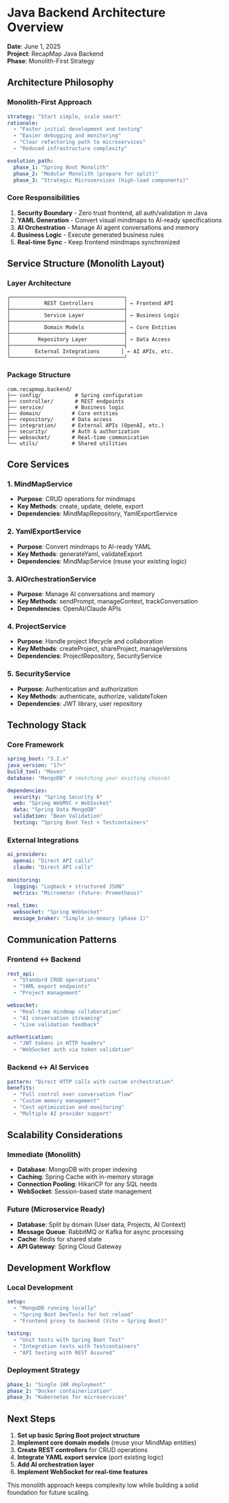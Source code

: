 # Java Backend Architecture Overview

**Date**: June 1, 2025  
**Project**: RecapMap Java Backend  
**Phase**: Monolith-First Strategy

## Architecture Philosophy

### Monolith-First Approach
```yaml
strategy: "Start simple, scale smart"
rationale:
  - "Faster initial development and testing"
  - "Easier debugging and monitoring"
  - "Clear refactoring path to microservices"
  - "Reduced infrastructure complexity"

evolution_path:
  phase_1: "Spring Boot Monolith"
  phase_2: "Modular Monolith (prepare for split)"
  phase_3: "Strategic Microservices (high-load components)"
```

### Core Responsibilities
1. **Security Boundary** - Zero trust frontend, all auth/validation in Java
2. **YAML Generation** - Convert visual mindmaps to AI-ready specifications
3. **AI Orchestration** - Manage AI agent conversations and memory
4. **Business Logic** - Execute generated business rules
5. **Real-time Sync** - Keep frontend mindmaps synchronized

## Service Structure (Monolith Layout)

### Layer Architecture
```
┌─────────────────────────────────────┐
│           REST Controllers          │ ← Frontend API
├─────────────────────────────────────┤
│           Service Layer             │ ← Business Logic
├─────────────────────────────────────┤
│           Domain Models             │ ← Core Entities
├─────────────────────────────────────┤
│         Repository Layer            │ ← Data Access
├─────────────────────────────────────┤
│        External Integrations       │ ← AI APIs, etc.
└─────────────────────────────────────┘
```

### Package Structure
```
com.recapmap.backend/
├── config/           # Spring configuration
├── controller/       # REST endpoints
├── service/          # Business logic
├── domain/          # Core entities
├── repository/      # Data access
├── integration/     # External APIs (OpenAI, etc.)
├── security/        # Auth & authorization
├── websocket/       # Real-time communication
└── utils/           # Shared utilities
```

## Core Services

### 1. MindMapService
- **Purpose**: CRUD operations for mindmaps
- **Key Methods**: create, update, delete, export
- **Dependencies**: MindMapRepository, YamlExportService

### 2. YamlExportService  
- **Purpose**: Convert mindmaps to AI-ready YAML
- **Key Methods**: generateYaml, validateExport
- **Dependencies**: MindMapService (reuse your existing logic)

### 3. AIOrchestrationService
- **Purpose**: Manage AI conversations and memory
- **Key Methods**: sendPrompt, manageContext, trackConversation
- **Dependencies**: OpenAI/Claude APIs

### 4. ProjectService
- **Purpose**: Handle project lifecycle and collaboration
- **Key Methods**: createProject, shareProject, manageVersions
- **Dependencies**: ProjectRepository, SecurityService

### 5. SecurityService
- **Purpose**: Authentication and authorization
- **Key Methods**: authenticate, authorize, validateToken
- **Dependencies**: JWT library, user repository

## Technology Stack

### Core Framework
```yaml
spring_boot: "3.2.x"
java_version: "17+"
build_tool: "Maven"
database: "MongoDB" # (matching your existing choice)

dependencies:
  security: "Spring Security 6"
  web: "Spring WebMVC + WebSocket"
  data: "Spring Data MongoDB"
  validation: "Bean Validation"
  testing: "Spring Boot Test + Testcontainers"
```

### External Integrations
```yaml
ai_providers:
  openai: "Direct API calls"
  claude: "Direct API calls"
  
monitoring:
  logging: "Logback + structured JSON"
  metrics: "Micrometer (future: Prometheus)"
  
real_time:
  websocket: "Spring WebSocket"
  message_broker: "Simple in-memory (phase 1)"
```

## Communication Patterns

### Frontend ↔ Backend
```yaml
rest_api:
  - "Standard CRUD operations"
  - "YAML export endpoints"
  - "Project management"

websocket:
  - "Real-time mindmap collaboration"
  - "AI conversation streaming"
  - "Live validation feedback"

authentication:
  - "JWT tokens in HTTP headers"
  - "WebSocket auth via token validation"
```

### Backend ↔ AI Services
```yaml
pattern: "Direct HTTP calls with custom orchestration"
benefits:
  - "Full control over conversation flow"
  - "Custom memory management"
  - "Cost optimization and monitoring"
  - "Multiple AI provider support"
```

## Scalability Considerations

### Immediate (Monolith)
- **Database**: MongoDB with proper indexing
- **Caching**: Spring Cache with in-memory storage
- **Connection Pooling**: HikariCP for any SQL needs
- **WebSocket**: Session-based state management

### Future (Microservice Ready)
- **Database**: Split by domain (User data, Projects, AI Context)
- **Message Queue**: RabbitMQ or Kafka for async processing
- **Cache**: Redis for shared state
- **API Gateway**: Spring Cloud Gateway

## Development Workflow

### Local Development
```yaml
setup:
  - "MongoDB running locally"
  - "Spring Boot DevTools for hot reload"
  - "Frontend proxy to backend (Vite → Spring Boot)"

testing:
  - "Unit tests with Spring Boot Test"
  - "Integration tests with Testcontainers"
  - "API testing with REST Assured"
```

### Deployment Strategy
```yaml
phase_1: "Single JAR deployment"
phase_2: "Docker containerization" 
phase_3: "Kubernetes for microservices"
```

## Next Steps

1. **Set up basic Spring Boot project structure**
2. **Implement core domain models** (reuse your MindMap entities)
3. **Create REST controllers** for CRUD operations
4. **Integrate YAML export service** (port existing logic)
5. **Add AI orchestration layer**
6. **Implement WebSocket for real-time features**

This monolith approach keeps complexity low while building a solid foundation for future scaling.
